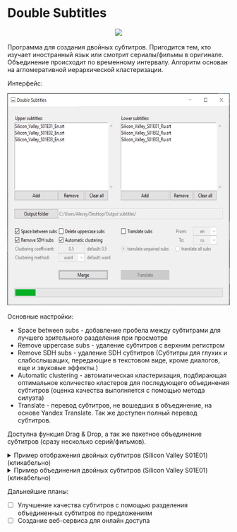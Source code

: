 # Double Subtitles

<p align="center">
  <img height=150 src="https://github.com/alexeykorevin/DoubleSubtitles/blob/master/DoubleSubtitles.ico">
</p>

Программа для создания двойных субтитров. Пригодится тем, кто изучает иностранный язык или смотрит сериалы/фильмы в оригинале. Объединение происходит по временному интервалу. Алгоритм основан на агломеративной иерархической кластеризации.

Интерфейс:
<p align="center">
  <img height=480 src="https://github.com/alexeykorevin/DoubleSubtitles/blob/master/Interface.png">
</p>

Основные настройки:
- Space between subs - добавление пробела между субтитрами для лучшего зрительного разделения при просмотре
- Remove uppercase subs - удаление субтитров с верхним регистром
- Remove SDH subs - удаление SDH субтитров (Субтитры для глухих и слабослышащих, передающие в текстовом виде, кроме диалогов, еще и звуковые эффекты.)
- Automatic clustering - автоматическая кластеризация, подбирающая оптимальное количество кластеров для последующего объединения субтитров (оценка качества выполняется с помощью метода силуэта)
- Translate - перевод субтитров, не вошедших в объединение, на основе Yandex Translate. Так же доступен полный перевод субтитров.

Доступна функция Drag & Drop, а так же пакетное объединение субтитров (сразу несколько серий/фильмов).

<details><summary>Пример отображения двойных субтитров (Silicon Valley S01E01) (кликабельно)</summary>
<p>
<p align="center">
  <img height=480 src="https://github.com/alexeykorevin/DoubleSubtitles/blob/master/Frame.png">
</p>
</p>
</details>  

<details><summary>Пример объединения двойных субтитров (Silicon Valley S01E01) (кликабельно)</summary>
<p>

| Английские субтитры | Русские субтитры | Двойные субтитры |
|--|--|--|
|<table><tr><th>1<br>00:00:23,440 --> 00:00:24,440</th></tr><tr><td>Whoo!</td></tr></table>|<table></table>|<table><tr><th>1<br>00:00:23,440 --> 00:00:24,440</th></tr><tr><td>Whoo!</td></tr></table>|
|<table><tr><th>2<br>00:00:24,525 --> 00:00:25,525</th></tr><tr><td>Yeah!</td></tr></table><table><tr><th>3<br>00:00:25,609 --> 00:00:28,861</th></tr><tr><td>Somebody make some<br>motherfucking noise in here!</td></tr></table>|<table><tr><th>1<br>00:00:24,601 --> 00:00:28,897</th></tr><tr><td>Эй, чего вы все как неживые?</td></tr></table>|<table><tr><th>2<br>00:00:24,525 --> 00:00:28,861</th></tr><tr><td>Yeah! Somebody make<br>some motherfucking noise in<br>here!<br><br>Эй, чего вы все как неживые?</td></tr></table>|
|<table><tr><th>4<br>00:00:31,949 --> 00:00:33,616</th></tr><tr><td>Fuck these people.</td></tr></table>|<table><tr><th>2<br>00:00:31,900 --> 00:00:33,151</th></tr><tr><td>Вот уроды.</td></tr></table>|<table><tr><th>3<br>00:00:31,949 --> 00:00:33,616</th></tr><tr><td>Fuck these people.<br><br>Вот уроды.</td></tr></table>|
|<table><tr><th>5<br>00:00:37,705 --> 00:00:39,997</th></tr><tr><td>Man, this place is unbelievable.</td></tr></table>|<table><tr><th>3<br>00:00:38,198 --> 00:00:39,908</th></tr><tr><td>Чумовое местечко.</td></tr></table>|<table><tr><th>4<br>00:00:37,705 --> 00:00:39,997</th></tr><tr><td>Man, this place is unbelievable.<br><br>Чумовое местечко.</td></tr></table>|
|<table><tr><th>6<br>00:00:40,499 --> 00:00:41,958</th></tr><tr><td>Fucking Goolybib, man.</td></tr></table><table><tr><th>7<br>00:00:42,042 --> 00:00:43,843</th></tr><tr><td>Those guys build a mediocre<br>piece of software,</td></tr></table>|<table><tr><th>4<br>00:00:40,617 --> 00:00:44,120</th></tr><tr><td>Чертов Гулибиб. Состряпали<br>средненький софт,</td></tr></table>|<table><tr><th>5<br>00:00:40,499 --> 00:00:43,843</th></tr><tr><td>Fucking Goolybib, man. Those<br>guys build a mediocre piece of<br>software,<br><br>Чертов Гулибиб. Состряпали<br>средненький софт,</td></tr></table>|
|<table><tr><th>8<br>00:00:43,919 --> 00:00:47,004</th></tr><tr><td>that might be worth something<br>someday, and now they live here.</td></tr></table>|<table><tr><th>5<br>00:00:44,120 --> 00:00:47,207</th></tr><tr><td>который когда-нибудь может<br>выстрелит, и вот живут здесь.</td></tr></table>|<table><tr><th>6<br>00:00:43,919 --> 00:00:47,004</th></tr><tr><td>that might be worth something<br>someday, and now they live here.<br><br>который когда-нибудь может<br>выстрелит, и вот живут здесь.</td></tr></table>|

</p>
</details>

Дальнейшие планы:

- [ ] Улучшение качества субтитров с помощью разделения объединенных субтитров по предложениям
- [ ] Создание веб-сервиса для онлайн доступа
